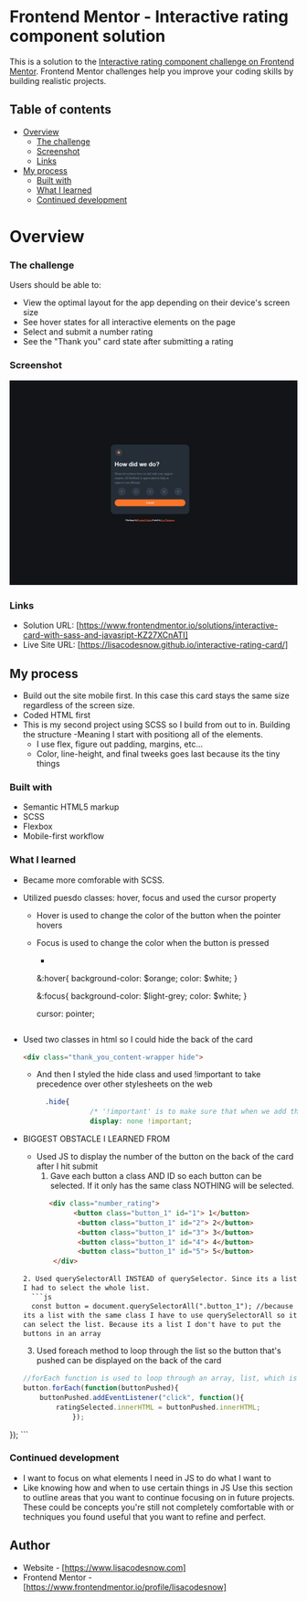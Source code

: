 # Frontend Mentor - Interactive rating component solution

This is a solution to the [Interactive rating component challenge on Frontend Mentor](https://www.frontendmentor.io/challenges/interactive-rating-component-koxpeBUmI). Frontend Mentor challenges help you improve your coding skills by building realistic projects. 

## Table of contents

- [Overview](#overview)
  - [The challenge](#the-challenge)
  - [Screenshot](#screenshot)
  - [Links](#links)
- [My process](#my-process)
  - [Built with](#built-with)
  - [What I learned](#what-i-learned)
  - [Continued development](#continued-development)
 


# Overview

### The challenge

Users should be able to:

- View the optimal layout for the app depending on their device's screen size
- See hover states for all interactive elements on the page
- Select and submit a number rating
- See the "Thank you" card state after submitting a rating

### Screenshot

![](./images/screenshot.jpg)


### Links

- Solution URL: [https://www.frontendmentor.io/solutions/interactive-card-with-sass-and-javasript-KZ27XCnATI]
- Live Site URL: [https://lisacodesnow.github.io/interactive-rating-card/]
## My process

- Build out the site mobile first. In this case this card stays the same size regardless of the screen size.
- Coded HTML first
- This is my second project using SCSS so I build from out to in. Building the structure
  -Meaning I start with positiong all of the elements. 
  - I use flex, figure out padding, margins, etc...
  - Color, line-height, and final tweeks goes last because its the tiny things

### Built with

- Semantic HTML5 markup
- SCSS
- Flexbox
- Mobile-first workflow


### What I learned

- Became more comforable with SCSS.
- Utilized puesdo classes: hover, focus and used the cursor property
  - Hover is used to change the color of the button when the pointer hovers
  - Focus is used to change the color when the button is pressed
    -  ```scss
      &:hover{
							background-color: $orange;
							color: $white;
						}

      &:focus{
							background-color: $light-grey;
							color: $white;
						}
      
      cursor: pointer;
      ```

- Used two classes in html so I could hide the back of the card
  ```html
  <div class="thank_you_content-wrapper hide">
  ```

  - And then I styled the hide class and used !important to take precedence over other stylesheets on the web
    ```scss
      .hide{
				 /* '!important' is to make sure that when we add the class using JS, it takes precendence */
   				 display: none !important;
    ```

- BIGGEST OBSTACLE I LEARNED FROM

  - Used JS to display the number of the button on the back of the card after I hit submit
    1. Gave each button a class AND ID so each button can be selected. If it only has the same class NOTHING will be selected.
    ```html
       <div class="number_rating">  
			 <button class="button_1" id="1"> 1</button>
			  <button class="button_1" id="2"> 2</button>
			  <button class="button_1" id="3"> 3</button>
			  <button class="button_1" id="4"> 4</button>
			  <button class="button_1" id="5"> 5</button>
		</div>
  ```
  2. Used querySelectorAll INSTEAD of querySelector. Since its a list I had to select the whole list. 
    ```js
    const button = document.querySelectorAll(".button_1"); //because its a list with the same class I have to use querySelectorAll so it can select the list. Because its a list I don't have to put the buttons in an array
    ```
  3. Used foreach method to loop through the list so the button that's pushed can be displayed on the back of the card
    ```js
    //forEach function is used to loop through an array, list, which is what button is by using the querySelectorAll
	button.forEach(function(buttonPushed){
		buttonPushed.addEventListener("click", function(){
			ratingSelected.innerHTML = buttonPushed.innerHTML;
				});
	
});
    ```


### Continued development

- I want to focus on what elements I need in JS to do what I want to 
- Like knowing how and when to use certain things in JS
Use this section to outline areas that you want to continue focusing on in future projects. These could be concepts you're still not completely comfortable with or techniques you found useful that you want to refine and perfect.


## Author

- Website - [https://www.lisacodesnow.com]
- Frontend Mentor - [https://www.frontendmentor.io/profile/lisacodesnow]
